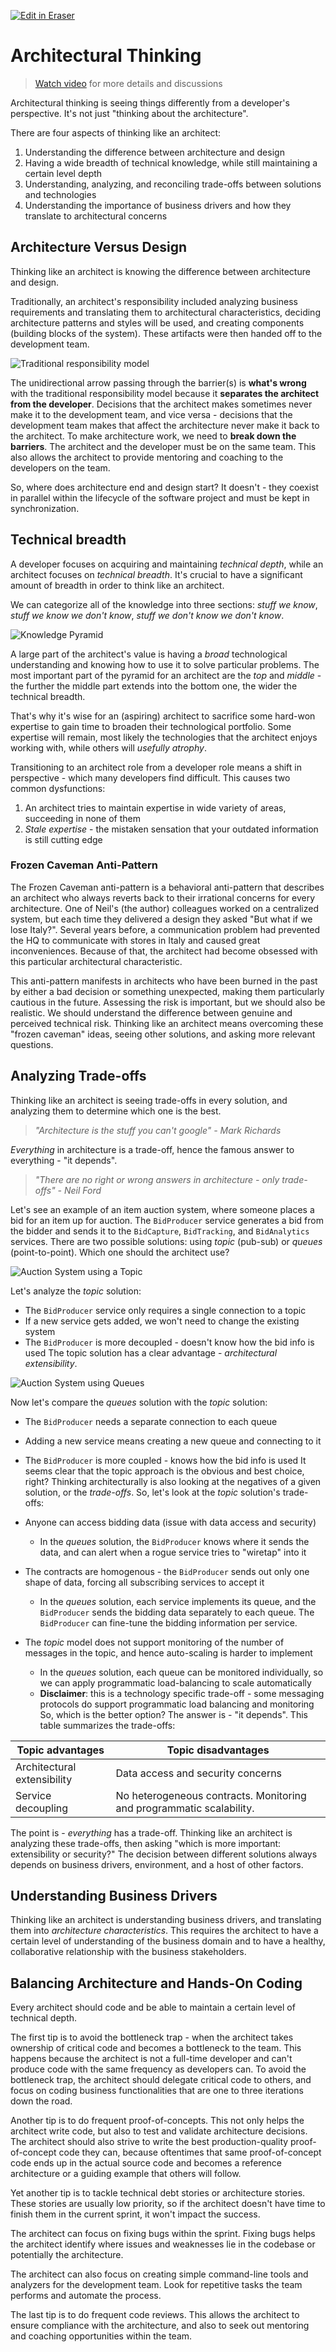<p><a target="_blank" href="https://app.eraser.io/workspace/o008nbZc8pGLpWNDO3ON" id="edit-in-eraser-github-link"><img alt="Edit in Eraser" src="https://firebasestorage.googleapis.com/v0/b/second-petal-295822.appspot.com/o/images%2Fgithub%2FOpen%20in%20Eraser.svg?alt=media&amp;token=968381c8-a7e7-472a-8ed6-4a6626da5501"></a></p>

# Architectural Thinking
>  [﻿Watch video](https://www.youtube.com/watch?v=zMfc58hHwA4) for more details and discussions 

Architectural thinking is seeing things differently from a developer's perspective. It's not just "thinking about the architecture".

There are four aspects of thinking like an architect:

1. Understanding the difference between architecture and design
2. Having a wide breadth of technical knowledge, while still maintaining a certain level depth
3. Understanding, analyzing, and reconciling trade-offs between solutions and technologies
4. Understanding the importance of business drivers and how they translate to architectural concerns
## Architecture Versus Design
Thinking like an architect is knowing the difference between architecture and design. 

Traditionally, an architect's responsibility included analyzing business requirements and translating them to architectural characteristics, deciding architecture patterns and styles will be used, and creating components (building blocks of the system). These artifacts were then handed off to the development team.

![Traditional responsibility model](/.eraser/o008nbZc8pGLpWNDO3ON___WhwVypXxjuVn81MLunXxdiW2wTY2___---figure---FZjVIKWvU6dIxTuOPDdmY---figure---rUSgwSeU4AqOPKkBO8slXw.png "Traditional responsibility model")

The unidirectional arrow passing through the barrier(s) is **what's wrong** with the traditional responsibility model because it **separates the architect from the developer**. Decisions that the architect makes sometimes never make it to the development team, and vice versa - decisions that the development team makes that affect the architecture never make it back to the architect. To make architecture work, we need to **break down the barriers**. The architect and the developer must be on the same team. This also allows the architect to provide mentoring and coaching to the developers on the team.

So, where does architecture end and design start? It doesn't - they coexist in parallel within the lifecycle of the software project and must be kept in synchronization.

## Technical breadth
A developer focuses on acquiring and maintaining _technical depth_, while an architect focuses on _technical breadth_. It's crucial to have a significant amount of breadth in order to think like an architect.

We can categorize all of the knowledge into three sections: _stuff we know_, _stuff we know we don't know_, _stuff we don't know we don't know_.

![Knowledge Pyramid](/.eraser/o008nbZc8pGLpWNDO3ON___WhwVypXxjuVn81MLunXxdiW2wTY2___---figure---97_IG2F0Ahi2TXWQ986cK---figure---698TOj5zAAEo_rmFLzb3KA.png "Knowledge Pyramid")

A large part of the architect's value is having a _broad_ technological understanding and knowing how to use it to solve particular problems. The most important part of the pyramid for an architect are the _top_ and _middle_ - the further the middle part extends into the bottom one, the wider the technical breadth.

That's why it's wise for an (aspiring) architect to sacrifice some hard-won expertise to gain time to broaden their technological portfolio. Some expertise will remain, most likely the technologies that the architect enjoys working with, while others will _usefully atrophy_.

Transitioning to an architect role from a developer role means a shift in perspective - which many developers find difficult. This causes two common dysfunctions:

1. An architect tries to maintain expertise in wide variety of areas, succeeding in none of them
2. _Stale expertise_ - the mistaken sensation that your outdated information is still cutting edge
### Frozen Caveman Anti-Pattern
The Frozen Caveman anti-pattern is a behavioral anti-pattern that describes an architect who always reverts back to their irrational concerns for every architecture. One of Neil's (the author) colleagues worked on a centralized system, but each time they delivered a design they asked "But what if we lose Italy?". Several years before, a communication problem had prevented the HQ to communicate with stores in Italy and caused great inconveniences. Because of that, the architect had become obsessed with this particular architectural characteristic.

This anti-pattern manifests in architects who have been burned in the past by either a bad decision or something unexpected, making them particularly cautious in the future. Assessing the risk is important, but we should also be realistic. We should understand the difference between genuine and perceived technical risk. Thinking like an architect means overcoming these "frozen caveman" ideas, seeing other solutions, and asking more relevant questions.

## Analyzing Trade-offs
Thinking like an architect is seeing trade-offs in every solution, and analyzing them to determine which one is the best.

>  _"Architecture is the stuff you can't google" - Mark Richards_ 

_Everything_ in architecture is a trade-off, hence the famous answer to everything - "it depends".

>  _"There are no right or wrong answers in architecture - only trade-offs" - Neil Ford_ 

Let's see an example of an item auction system, where someone places a bid for an item up for auction. The `BidProducer` service generates a bid from the bidder and sends it to the `BidCapture`, `BidTracking`, and `BidAnalytics` services. There are two possible solutions: using _topic_ (pub-sub) or _queues_ (point-to-point). Which one should the architect use?

![Auction System using a Topic](/.eraser/o008nbZc8pGLpWNDO3ON___WhwVypXxjuVn81MLunXxdiW2wTY2___---figure---jQgcd6K7Jv_Nfrr9m_01X---figure---FUJe4gv3rawWCb7VHiUSIg.png "Auction System using a Topic")

Let's analyze the _topic_ solution:

- The `BidProducer`  service only requires a single connection to a topic
- If a new service gets added, we won't need to change the existing system
- The `BidProducer`  is more decoupled - doesn't know how the bid info is used
The topic solution has a clear advantage - _architectural extensibility_.

![Auction System using Queues](/.eraser/o008nbZc8pGLpWNDO3ON___WhwVypXxjuVn81MLunXxdiW2wTY2___---figure---MK5pFrbPTYSgGcw5afcdE---figure---KYtT-yjHsLFbvoQZGeDBxw.png "Auction System using Queues")

Now let's compare the _queues_ solution with the _topic_ solution:

- The `BidProducer`  needs a separate connection to each queue
- Adding a new service means creating a new queue and connecting to it
- The `BidProducer`  is more coupled - knows how the bid info is used
It seems clear that the topic approach is the obvious and best choice, right? Thinking architecturally is also looking at the negatives of a given solution, or the _trade-offs_. So, let's look at the _topic_ solution's trade-offs:

- Anyone can access bidding data (issue with data access and security)
    - In the _queues_ solution, the `BidProducer`  knows where it sends the data, and can alert when a rogue service tries to "wiretap" into it
- The contracts are homogenous - the `BidProducer`  sends out only one shape of data, forcing all subscribing services to accept it
    - In the _queues_ solution, each service implements its queue, and the `BidProducer`  sends the bidding data separately to each queue. The `BidProducer`  can fine-tune the bidding information per service.
- The _topic_ model does not support monitoring of the number of messages in the topic, and hence auto-scaling is harder to implement
    - In the _queues_ solution, each queue can be monitored individually, so we can apply programmatic load-balancing to scale automatically
    - **Disclaimer**: this is a technology specific trade-off - some messaging protocols do support programmatic load balancing and monitoring
So, which is the better option? The answer is - "it depends". This table summarizes the trade-offs:

| Topic advantages | Topic disadvantages |
| ----- | ----- |
| Architectural extensibility | Data access and security concerns |
| Service decoupling | No heterogeneous contracts. Monitoring and programmatic scalability. |


The point is - _everything_ has a trade-off. Thinking like an architect is analyzing these trade-offs, then asking "which is more important: extensibility or security?" The decision between different solutions always depends on business drivers, environment, and a host of other factors.

## Understanding Business Drivers
Thinking like an architect is understanding business drivers, and translating them into _architecture characteristics_. This requires the architect to have a certain level of understanding of the business domain and to have a healthy, collaborative relationship with the business stakeholders.

## Balancing Architecture and Hands-On Coding
Every architect should code and be able to maintain a certain level of technical depth.

The first tip is to avoid the bottleneck trap - when the architect takes ownership of critical code and becomes a bottleneck to the team. This happens because the architect is not a full-time developer and can't produce code with the same frequency as developers can. To avoid the bottleneck trap, the architect should delegate critical code to others, and focus on coding business functionalities that are one to three iterations down the road.

Another tip is to do frequent proof-of-concepts. This not only helps the architect write code, but also to test and validate architecture decisions. The architect should also strive to write the best production-quality proof-of-concept code they can, because oftentimes that same proof-of-concept code ends up in the actual source code and becomes a reference architecture or a guiding example that others will follow.

Yet another tip is to tackle technical debt stories or architecture stories. These stories are usually low priority, so if the architect doesn't have time to finish them in the current sprint, it won't impact the success.

The architect can focus on fixing bugs within the sprint. Fixing bugs helps the architect identify where issues and weaknesses lie in the codebase or potentially the architecture.

The architect can also focus on creating simple command-line tools and analyzers for the development team. Look for repetitive tasks the team performs and automate the process.

The last tip is to do frequent code reviews. This allows the architect to ensure compliance with the architecture, and also to seek out mentoring and coaching opportunities within the team.



<!--- Eraser file: https://app.eraser.io/workspace/o008nbZc8pGLpWNDO3ON --->
